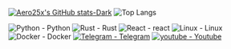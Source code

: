 [![Aero25x's GitHub stats-Dark](https://github-readme-stats.vercel.app/api?username=Aero25x&show_icons=true&hide_border=true&hide=prs&title_color=ed9004&icon_color=ed9004&bg_color=00000000\&rank_icon=github&theme=dark)](https://github.com/Aero25x/github-readme-stats)
![Top Langs](https://github-readme-stats.vercel.app/api/top-langs/?username=Aero25x\&layout=compact&title_color=ed9004&hide_border=true&icon_color=ed9004&bg_color=00000000&&icon_color=ed9004&theme=dark)
<!--![Aero25x's Streak](https://github-readme-streak-stats.herokuapp.com/?user=Aero25x&theme=vue-dark&hide_border=true)-->


![Python - Python](https://img.shields.io/badge/Python-Python-ed9004?logo=python&logoColor=ed9004)
![Rust - Rust](https://img.shields.io/badge/Rust-Rust-ed9004?logo=rust&logoColor=ed9004)
![React - react](https://img.shields.io/badge/React-React-ed9004?logo=react&logoColor=ed9004)
![Linux - Linux](https://img.shields.io/badge/Linux-Linux-ed9004?logo=linux&logoColor=ed9004)
![Docker - Docker](https://img.shields.io/badge/Docker-Docker-ed9004?logo=docker&logoColor=ed9004)
[![Telegram - Telegram](https://img.shields.io/badge/Telegram-Telegram-ed9004?logo=telegram&logoColor=ed9004)](https://t.me/hidden_coding)
[![youtube - Youtube](https://img.shields.io/badge/Youtube-Youtube-ed9004?logo=youtube&logoColor=ed9004)](https://www.youtube.com/@flaming_chameleon)
